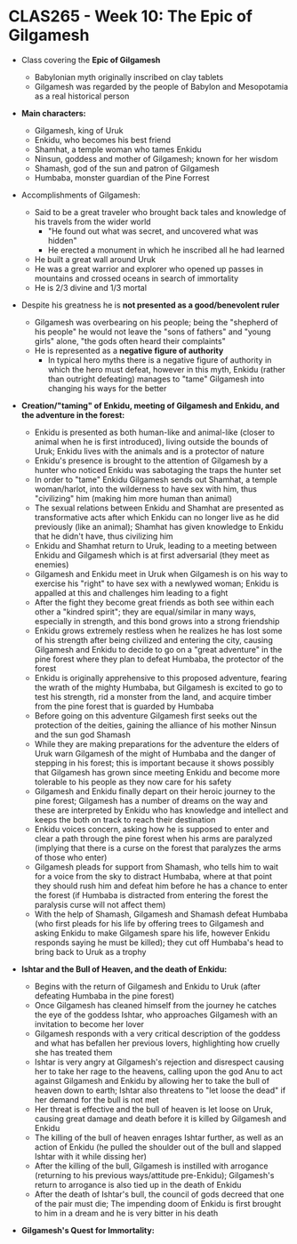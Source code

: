 # CLAS265 - Week 10: The Epic of Gilgamesh
- Class covering the **Epic of Gilgamesh**
    - Babylonian myth originally inscribed on clay tablets
    - Gilgamesh was regarded by the people of Babylon and Mesopotamia as a real historical person

- **Main characters:**
    - Gilgamesh, king of Uruk
    - Enkidu, who becomes his best friend
    - Shamhat, a temple woman who tames Enkidu
    - Ninsun, goddess and mother of Gilgamesh; known for her wisdom
    - Shamash, god of the sun and patron of Gilgamesh
    - Humbaba, monster guardian of the Pine Forrest

- Accomplishments of Gilgamesh:
    - Said to be a great traveler who brought back tales and knowledge of his travels from the wider world
        - "He found out what was secret, and uncovered what was hidden"
        - He erected a monument in which he inscribed all he had learned
    - He built a great wall around Uruk
    - He was a great warrior and explorer who opened up passes in mountains and crossed oceans in search of immortality
    - He is 2/3 divine and 1/3 mortal

- Despite his greatness he is **not presented as a good/benevolent ruler**
    - Gilgamesh was overbearing on his people; being the "shepherd of his people" he would not leave the "sons of fathers" and "young girls" alone, "the gods often heard their complaints"
    - He is represented as a **negative figure of authority**
        - In typical hero myths there is a negative figure of authority in which the hero must defeat, however in this myth, Enkidu (rather than outright defeating) manages to "tame" Gilgamesh into changing his ways for the better

- **Creation/"taming" of Enkidu, meeting of Gilgamesh and Enkidu, and the adventure in the forest:**
    - Enkidu is presented as both human-like and animal-like (closer to animal when he is first introduced), living outside the bounds of Uruk; Enkidu lives with the animals and is a protector of nature
    - Enkidu's presence is brought to the attention of Gilgamesh by a hunter who noticed Enkidu was sabotaging the traps the hunter set
    - In order to "tame" Enkidu Gilgamesh sends out Shamhat, a temple woman/harlot, into the wilderness to have sex with him, thus "civilizing" him (making him more human than animal)
    - The sexual relations between Enkidu and Shamhat are presented as transformative acts after which Enkidu can no longer live as he did previously (like an animal); Shamhat has given knowledge to Enkidu that he didn't have, thus civilizing him
    - Enkidu and Shamhat return to Uruk, leading to a meeting between Enkidu and Gilgamesh which is at first adversarial (they meet as enemies)
    - Gilgamesh and Enkidu meet in Uruk when Gilgamesh is on his way to exercise his "right" to have sex with a newlywed woman; Enkidu is appalled at this and challenges him leading to a fight
    - After the fight they become great friends as both see within each other a "kindred spirit"; they are equal/similar in many ways, especially in strength, and this bond grows into a strong friendship
    - Enkidu grows extremely restless when he realizes he has lost some of his strength after being civilized and entering the city, causing Gilgamesh and Enkidu to decide to go on a "great adventure" in the pine forest where they plan to defeat Humbaba, the protector of the forest
    - Enkidu is originally apprehensive to this proposed adventure, fearing the wrath of the mighty Humbaba, but Gilgamesh is excited to go to test his strength, rid a monster from the land, and acquire timber from the pine forest that is guarded by Humbaba
    - Before going on this adventure Gilgamesh first seeks out the protection of the deities, gaining the alliance of his mother Ninsun and the sun god Shamash
    - While they are making preparations for the adventure the elders of Uruk warn Gilgamesh of the might of Humbaba and the danger of stepping in his forest; this is important because it shows possibly that Gilgamesh has grown since meeting Enkidu and become more tolerable to his people as they now care for his safety
    - Gilgamesh and Enkidu finally depart on their heroic journey to the pine forest; Gilgamesh has a number of dreams on the way and these are interpreted by Enkidu who has knowledge and intellect and keeps the both on track to reach their destination
    - Enkidu voices concern, asking how he is supposed to enter and clear a path through the pine forest when his arms are paralyzed (implying that there is a curse on the forest that paralyzes the arms of those who enter)
    - Gilgamesh pleads for support from Shamash, who tells him to wait for a voice from the sky to distract Humbaba, where at that point they should rush him and defeat him before he has a chance to enter the forest (if Humbaba is distracted from entering the forest the paralysis curse will not affect them)
    - With the help of Shamash, Gilgamesh and Shamash defeat Humbaba (who first pleads for his life by offering trees to Gilgamesh and asking Enkidu to make Gilgamesh spare his life, however Enkidu responds saying he must be killed); they cut off Humbaba's head to bring back to Uruk as a trophy

- **Ishtar and the Bull of Heaven, and the death of Enkidu:**
    - Begins with the return of Gilgamesh and Enkidu to Uruk (after defeating Humbaba in the pine forest)
    - Once Gilgamesh has cleaned himself from the journey he catches the eye of the goddess Ishtar, who approaches Gilgamesh with an invitation to become her lover
    - Gilgamesh responds with a very critical description of the goddess and what has befallen her previous lovers, highlighting how cruelly she has treated them
    - Ishtar is very angry at Gilgamesh's rejection and disrespect causing her to take her rage to the heavens, calling upon the god Anu to act against Gilgamesh and Enkidu by allowing her to take the bull of heaven down to earth; Ishtar also threatens to "let loose the dead" if her demand for the bull is not met
    - Her threat is effective and the bull of heaven is let loose on Uruk, causing great damage and death before it is killed by Gilgamesh and Enkidu
    - The killing of the bull of heaven enrages Ishtar further, as well as an action of Enkidu (he pulled the shoulder out of the bull and slapped Ishtar with it while dissing her)
    - After the killing of the bull, Gilgamesh is instilled with arrogance (returning to his previous ways/attitude pre-Enkidu); Gilgamesh's return to arrogance is also tied up in the death of Enkidu
    - After the death of Ishtar's bull, the council of gods decreed that one of the pair must die; The impending doom of Enkidu is first brought to him in a dream and he is very bitter in his death

- **Gilgamesh's Quest for Immortality:**